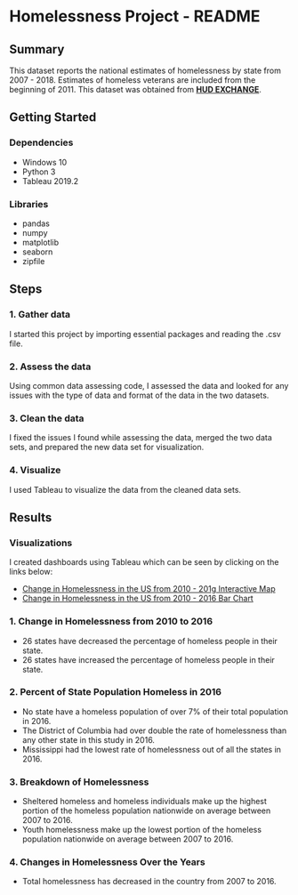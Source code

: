# Homelessness Project - README

## Summary
This dataset reports the national estimates of homelessness by state from 2007 - 2018. Estimates of homeless veterans are included from the beginning of 2011. This dataset was obtained from [**HUD EXCHANGE**](https://www.hudexchange.info/resource/3031/pit-and-hic-data-since-2007/).

## Getting Started
### Dependencies
- Windows 10
- Python 3
- Tableau 2019.2

### Libraries
- pandas
- numpy
- matplotlib
- seaborn
- zipfile

## Steps
### 1. Gather data
I started this project by importing essential packages and reading the .csv file. 

### 2. Assess the data 
Using common data assessing code, I assessed the data and looked for any issues with the type of data and format of the data in the two datasets. 

### 3. Clean the data
I fixed the issues I found while assessing the data, merged the two data sets, and prepared the new data set for visualization.

### 4. Visualize
I used Tableau to visualize the data from the cleaned data sets.

## Results
### Visualizations
I created dashboards using Tableau which can be seen by clicking on the links below:
- [Change in Homelessness in the US from 2010 - 201g Interactive Map](https://public.tableau.com/shared/TMFGJHCTC?:display_count=yes&:origin=viz_share_link)
- [Change in Homelessness in the US from 2010 - 2016 Bar Chart](https://public.tableau.com/views/ChangeinHomelessnessbyStateBarGraph/Dashboard1?:embed=y&:display_count=yes&:origin=viz_share_link)

### 1. Change in Homelessness from 2010 to 2016
- 26 states have decreased the percentage of homeless people in their state.
- 26 states have increased the percentage of homeless people in their state.

### 2. Percent of State Population Homeless in 2016
- No state have a homeless population of over 7% of their total population in 2016.
- The District of Columbia had over double the rate of homelessness than any other state in this study in 2016.
- Mississippi had the lowest rate of homelessness out of all the states in 2016.

### 3. Breakdown of Homelessness
- Sheltered homeless and homeless individuals make up the highest portion of the homeless population nationwide on average between 2007 to 2016.
- Youth homelessness make up the lowest portion of the homeless population nationwide on average between 2007 to 2016.

### 4. Changes in Homelessness Over the Years
- Total homelessness has decreased in the country from 2007 to 2016.
